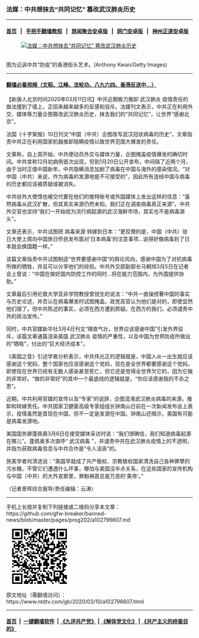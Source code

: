 ### 法媒：中共想抹去“共同记忆” 篡改武汉肺炎历史
------------------------

#### [首页](https://github.com/gfw-breaker/banned-news/blob/master/README.md) &nbsp;&nbsp;|&nbsp;&nbsp; [手把手翻墙教程](https://github.com/gfw-breaker/guides/wiki) &nbsp;&nbsp;|&nbsp;&nbsp; [禁闻聚合安卓版](https://github.com/gfw-breaker/bn-android) &nbsp;&nbsp;|&nbsp;&nbsp; [网门安卓版](https://github.com/oGate2/oGate) &nbsp;&nbsp;|&nbsp;&nbsp; [神州正道安卓版](https://github.com/SzzdOgate/update) 



<div><div class="featured_image">
 <a href="https://i.ntdtv.com/assets/uploads/2020/03/GettyImages-1205049542.jpg" target="_blank">
  <figure>
   <img alt="法媒：中共想抹去“共同记忆” 篡改武汉肺炎历史" src="https://i.ntdtv.com/assets/uploads/2020/03/GettyImages-1205049542-800x450.jpg"/>
  </figure><br/>
 </a>
 <span class="caption">
  图为讥讽中共“防疫”的香港街头艺术。(Anthony Kwan/Getty Images)
 </span>
</div>
</div><hr/>

#### [翻墙必看视频（文昭、江峰、法轮功、八九六四、香港反送中...）](https://github.com/gfw-breaker/banned-news/blob/master/pages/link3.md)

<div><div class="post_content" itemprop="articleBody">
 <p>
  【新唐人北京时间2020年03月11日讯】中共近期极力推卸
  <ok href="https://www.ntdtv.com/gb/武汉肺炎.htm">
   武汉肺炎
  </ok>
  疫情责任的做法撞到了墙上，正招来越来越多的反感和驳斥。法媒刊文表示，中共正在利用外交、媒体等力量企图篡改武汉肺炎历史，抹去我们的“共同记忆”，让世界“感谢北京”。
 </p>
 <p>
  法国《十字架报》10日刊文“中国（中共）企图改写武汉冠状病毒的历史”，文章指责中共正在利用国家机器推卸隐瞒疫情以致世界范围大爆发的责任。
 </p>
 <p>
  文章称，自上周开始，中共便动员外交与媒体力量，企图掩盖疫情爆发的确切时间。中共宣称12月初病例首次出现，但到1月20日公开宣布，中间隔了近两个月，由于当时正值中国新年，中共隐瞒消息加剧了病毒在中国与海外的感染情况。“对中国（中共）来说，作为病毒的发源地是不可接受的”，因此所有连结中国与病毒的历史都应该被质疑或被消失。
 </p>
 <p>
  中共驻外大使馆也被交代要在他们的推特账号或外国媒体上发出这样的信息：“虽然病毒从武汉扩散，但其真实来源仍然未知。我们正在调查病毒真正来源”。中共外交官也坚持“我们一开始视为流行病起源的武汉海鲜市场，其实也不是病毒源头”。
 </p>
 <p>
  文章还表示，中共试图把
  <ok href="https://www.ntdtv.com/gb/病毒来源.htm">
   病毒来源
  </ok>
  转嫁到日本：“更狡猾的是，中国（中共）驻日大使上周向中国旅日侨民发布面对‘日本病毒’的注意事项…说得好像病毒到了日本就会换国籍一样。”
 </p>
 <p>
  该篇文章指责中共试图制造“世界要感谢中国”的舆论风向，感谢中国为了对抗病毒所做的牺牲，并且可以分享他们的经验。中共外交部副部长马朝旭3月5日在记者会上曾说：“中国在做好国内防控工作的同时…将在能力范围内，为外国提供协助。”
 </p>
 <p>
  文章最后引用伦敦大学亚非学院教授曾锐生的说法：“中共一直操控著中国的事实与历史论述，并否认在病毒爆发时试图掩盖。政党高官认为他们是对的，即使显然他们错了。但中共陈述的事实，必须在西方遭到质疑。在西方的我们，必须谴责中共的政治宣传。”
 </p>
 <p>
  同时，中共官媒新华社3月4日刊文“理直气壮，世界应该感谢中国”引发外界驳斥，该篇文章通篇渲染美国
  <ok href="https://www.ntdtv.com/gb/武汉肺炎.htm">
   武汉肺炎
  </ok>
  疫情的严重性，以及中国为世界防疫所做出的“牺牲”，付出的“巨大经济成本”。
 </p>
 <p>
  《美国之音》引述学者分析表示，中共伟光正的逻辑就是，中国人从一出生就应该感谢这个党妈，整个国家也应该感谢这个党妈，现在是全世界都要感谢这个党妈。即使现在世界已经有无数人感染甚至死亡，但它还是觉得全世界欠它的，因为它做的非常好。“做的非常好”的其中一个最底线的逻辑就是，“你应该感谢我的不杀之恩”。
 </p>
 <p>
  近期，中共利用官媒的宣传以及“专家”的说辞，企图混淆武汉肺炎病毒的来源，推卸和转嫁责任。中共国家卫健委高级专家组组长钟南山日前在一次新闻发布会上表示，疫情虽然是首现在中国，但不一定是发源在中国。钟南山还暗示，美国有可能是病毒发源地。
 </p>
 <p>
  美国国务卿蓬佩奥3月6日在接受媒体采访时说：“我们很确信，我们知道病毒起源在哪儿”。蓬佩奥多次直呼“
  <ok href="https://www.ntdtv.com/gb/武汉病毒.htm">
   武汉病毒
  </ok>
  ”，并谴责中共在武汉肺炎疫情上的不透明，并指为获取病毒信息与中共合作是“令人沮丧”的。
 </p>
 <p>
  旅美学者何清涟说：“美国早就成了共产极权、宗教极权国家清洗自己各种罪孽的污水桶，不管它们遭遇什么坏事，哪怕与美国没半点关系，在这些国家的宣传机构与中国（中共）的大外宣那里，罪魁祸首总是万恶的‘美帝’。”
 </p>
 <p>
  （记者景晖综合报导/责任编辑：云涛）
 </p>
 <div class="single_ad">
 </div>
</div>
</div>
<hr/>
手机上长按并复制下列链接或二维码分享本文章：<br/>
https://github.com/gfw-breaker/banned-news/blob/master/pages/prog202/a102796607.md <br/>
<a href='https://github.com/gfw-breaker/banned-news/blob/master/pages/prog202/a102796607.md'><img src='https://github.com/gfw-breaker/banned-news/blob/master/pages/prog202/a102796607.md.png'/></a> <br/>
原文地址（需翻墙访问）：https://www.ntdtv.com/gb/2020/03/10/a102796607.html


------------------------
#### [首页](https://github.com/gfw-breaker/banned-news/blob/master/README.md) &nbsp;|&nbsp; [一键翻墙软件](https://github.com/gfw-breaker/nogfw/blob/master/README.md) &nbsp;| [《九评共产党》](https://github.com/gfw-breaker/9ping.md/blob/master/README.md#九评之一评共产党是什么) | [《解体党文化》](https://github.com/gfw-breaker/jtdwh.md/blob/master/README.md) | [《共产主义的终极目的》](https://github.com/gfw-breaker/gczydzjmd.md/blob/master/README.md)


<img src='http://gfw-breaker.win/banned-news/pages/prog202/a102796607.md' width='0px' height='0px'/>